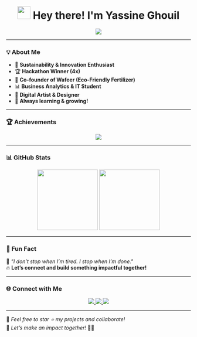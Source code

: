 <h1 align="center">
  <img src="https://media.giphy.com/media/hvRJCLFzcasrR4ia7z/giphy.gif" width="35"> Hey there! I'm Yassine Ghouil  
</h1>

<p align="center">
  <img src="https://readme-typing-svg.herokuapp.com?font=Fira+Code&pause=1000&color=F7A41D&center=true&vCenter=true&multiline=true&width=500&height=50&lines=Student+Entrepreneur+%7C+Business+Analytics;Hackathon+Winner+%7C+Green+Innovator;Co-founder+of+Wafeer+%7C+Sustainability+Enthusiast" />
</p>

---

### 💡 **About Me**
- 🌱 **Sustainability & Innovation Enthusiast**
- 🏆 **Hackathon Winner (4x)**
- 💼 **Co-founder of Wafeer (Eco-Friendly Fertilizer)**
- 📊 **Business Analytics & IT Student**
- 🎨 **Digital Artist & Designer**
- 🚀 **Always learning & growing!**

---

### 🏆 **Achievements**
<p align="center">
  <img src="https://github-profile-trophy.vercel.app/?username=YassineGhouil&theme=radical&margin-w=10&no-frame=true" />
</p>

---

### 📊 **GitHub Stats**
<p align="center">
  <img src="https://github-readme-stats.vercel.app/api?username=YassineGhouil&show_icons=true&theme=radical&count_private=true" height="165" />
  <img src="https://github-readme-streak-stats.herokuapp.com/?user=YassineGhouil&theme=radical" height="165" />
</p>

---

### 🚀 **Fun Fact**  
💭 *"I don’t stop when I’m tired. I stop when I’m done."*  
🔥 **Let’s connect and build something impactful together!**

---

### 🌐 **Connect with Me**
<p align="center">
  <a href="https://www.linkedin.com/in/YassineGhouil" target="_blank">
    <img src="https://img.shields.io/badge/LinkedIn-0077B5?style=for-the-badge&logo=linkedin&logoColor=white" />
  </a>
  <a href="https://twitter.com/YassineGhouil" target="_blank">
    <img src="https://img.shields.io/badge/Twitter-1DA1F2?style=for-the-badge&logo=twitter&logoColor=white" />
  </a>
  <a href="mailto:yassine@example.com">
    <img src="https://img.shields.io/badge/Email-D14836?style=for-the-badge&logo=gmail&logoColor=white" />
  </a>
</p>

---

🔹 *Feel free to star ⭐ my projects and collaborate!*  
🔹 *Let’s make an impact together!* 🚀🔥  


<!--
**yasmineetriki/yasmineetriki** is a ✨ _special_ ✨ repository because its `README.md` (this file) appears on your GitHub profile.

Here are some ideas to get you started:

- 🔭 I’m currently working on ...
- 🌱 I’m currently learning ...
- 👯 I’m looking to collaborate on ...
- 🤔 I’m looking for help with ...
- 💬 Ask me about ...
- 📫 How to reach me: ...
- 😄 Pronouns: ...
- ⚡ Fun fact: ...
-->
